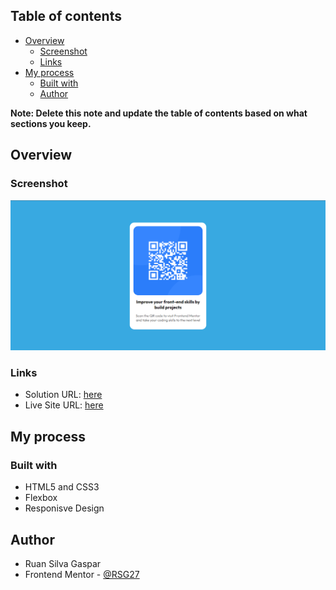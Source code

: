 ## Table of contents

- [Overview](#overview)
  - [Screenshot](#screenshot)
  - [Links](#links)
- [My process](#my-process)
  - [Built with](#built-with)
  - [Author](#author)

**Note: Delete this note and update the table of contents based on what sections you keep.**

## Overview

### Screenshot

![](./screenshot.jpg)

### Links

- Solution URL: [here](https://github.com/RSG27/Qr_Code-Frontend_Mentor)
- Live Site URL: [here](https://ecstatic-ardinghelli-3a3653.netlify.app/)

## My process

### Built with

- HTML5 and CSS3
- Flexbox
- Responisve Design

## Author

- Ruan Silva Gaspar
- Frontend Mentor - [@RSG27](https://www.frontendmentor.io/profile/RSG27)
